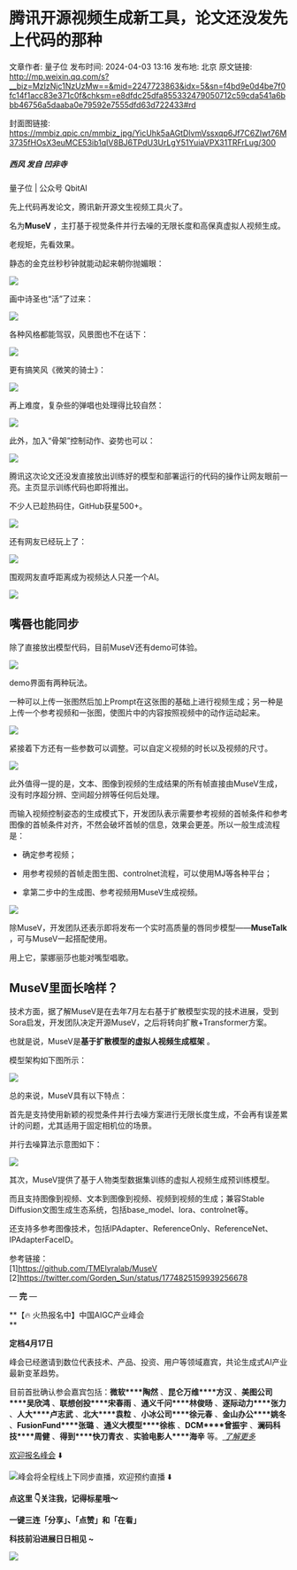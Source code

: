 # 腾讯开源视频生成新工具，论文还没发先上代码的那种

文章作者: 量子位
发布时间: 2024-04-03 13:16
发布地: 北京
原文链接: http://mp.weixin.qq.com/s?__biz=MzIzNjc1NzUzMw==&mid=2247723863&idx=5&sn=f4bd9e0d4be7f0fc14f1acc83e371c0f&chksm=e8dfdc25dfa855332479050712c59cda541a6bbb46756a5daaba0e79592e7555dfd63d722433#rd

封面图链接: https://mmbiz.qpic.cn/mmbiz_jpg/YicUhk5aAGtDlvmVssxqp6Jf7C6ZIwt76M3735fHOsX3euMCE53ib1qIV8BJ6TPdU3UrLgY51YuiaVPX31TRFrLug/300

##### 西风 发自 凹非寺  
量子位 | 公众号 QbitAI

先上代码再发论文，腾讯新开源文生视频工具火了。

名为**MuseV** ，主打基于视觉条件并行去噪的无限长度和高保真虚拟人视频生成。

老规矩，先看效果。

静态的金克丝秒秒钟就能动起来朝你抛媚眼：

![](https://mmbiz.qpic.cn/mmbiz_gif/YicUhk5aAGtDlvmVssxqp6Jf7C6ZIwt76h7jrBogicogMuWc8za4dsVaibRib0JutNuWRsnjFibcVlVp33KhhsQUAvg/640?wx_fmt=gif&from=appmsg)

画中诗圣也“活”了过来：

![](https://mmbiz.qpic.cn/mmbiz_gif/YicUhk5aAGtDlvmVssxqp6Jf7C6ZIwt76GGjNH9IgQ1ZXfS0wQPXOmVGhKH7SibNDs6eMa5VqlGbqxOE4oP7qqBQ/640?wx_fmt=gif&from=appmsg)

各种风格都能驾驭，风景图也不在话下：

![](https://mmbiz.qpic.cn/mmbiz_gif/YicUhk5aAGtDlvmVssxqp6Jf7C6ZIwt76naicc6QAictXGCSG5afAbZXy3HVTry817bETzZQXgOOpecicrlRrWqo1w/640?wx_fmt=gif&from=appmsg)

更有搞笑风《微笑的骑士》：

![](https://mmbiz.qpic.cn/mmbiz_gif/YicUhk5aAGtDlvmVssxqp6Jf7C6ZIwt76G3vZhUv1DfbaGUvVA2wq0vg2Xp7iczGJWpfGVwyUL3cicCeY2St9Fy1A/640?wx_fmt=gif&from=appmsg)

再上难度，复杂些的弹唱也处理得比较自然：

![](https://mmbiz.qpic.cn/mmbiz_gif/YicUhk5aAGtDlvmVssxqp6Jf7C6ZIwt76FypaFofD7ZFHlsR4iagqLX8zibCfxP0TyFTYBLxHc7jwUKCn87xFklibw/640?wx_fmt=gif&from=appmsg)

此外，加入“骨架”控制动作、姿势也可以：

![](https://mmbiz.qpic.cn/mmbiz_gif/YicUhk5aAGtDlvmVssxqp6Jf7C6ZIwt76XHe7GEPmd6LkM9yfUNm0ibIEBcLflTzBkEaziaRwxAusXvgbpkOCCSGQ/640?wx_fmt=gif&from=appmsg)

腾讯这次论文还没发直接放出训练好的模型和部署运行的代码的操作让网友眼前一亮。主页显示训练代码也即将推出。

不少人已趁热码住，GitHub获星500+。

![](https://mmbiz.qpic.cn/mmbiz_png/YicUhk5aAGtDlvmVssxqp6Jf7C6ZIwt76xeLHuicBOmsP6g1g76QHCt82X9uoJjLBIibrsjHweXM3p4VwJl2PiaXuQ/640?wx_fmt=png&from=appmsg)

还有网友已经玩上了：

![](https://mmbiz.qpic.cn/mmbiz_gif/YicUhk5aAGtDlvmVssxqp6Jf7C6ZIwt76mZVySoibticnVrAen4mcARqP2ibNcQudDTeWuwFZPu5eXjg7AibOQJuX5A/640?wx_fmt=gif&from=appmsg)

围观网友直呼距离成为视频达人只差一个AI。

![](https://mmbiz.qpic.cn/mmbiz_png/YicUhk5aAGtDlvmVssxqp6Jf7C6ZIwt76tiaztd0JZ8XPj3cMPCyR0Xzxic4tkToCPYyyqNUQc7e2tt5ttpRGgwgQ/640?wx_fmt=png&from=appmsg)

## 嘴唇也能同步

除了直接放出模型代码，目前MuseV还有demo可体验。

![](https://mmbiz.qpic.cn/mmbiz_png/YicUhk5aAGtDlvmVssxqp6Jf7C6ZIwt76MqvvDP9ea8rZ2MWEiaQexoI0IVFweaiaQRw5c5sGnEVm2BLia5rzfLOIQ/640?wx_fmt=png&from=appmsg)

demo界面有两种玩法。

一种可以上传一张图然后加上Prompt在这张图的基础上进行视频生成；另一种是上传一个参考视频和一张图，使图片中的内容按照视频中的动作运动起来。

![](https://mmbiz.qpic.cn/mmbiz_png/YicUhk5aAGtDlvmVssxqp6Jf7C6ZIwt76wb7XQqIVpyEGyz5PuN1muibFek2XZuWdYTSuFibtA9lvEicRfet7Vf1hA/640?wx_fmt=png&from=appmsg)

紧接着下方还有一些参数可以调整。可以自定义视频的时长以及视频的尺寸。

![](https://mmbiz.qpic.cn/mmbiz_png/YicUhk5aAGtDlvmVssxqp6Jf7C6ZIwt76K6pkAk7xUsoX0RuBn7LkYiaBjeSpiavbPOWHgPcLasDdwTbWUcJPUv1w/640?wx_fmt=png&from=appmsg)

此外值得一提的是，文本、图像到视频的生成结果的所有帧直接由MuseV生成，没有时序超分辨、空间超分辨等任何后处理。

而输入视频控制姿态的生成模式下，开发团队表示需要参考视频的首帧条件和参考图像的首帧条件对齐，不然会破坏首帧的信息，效果会更差。所以一般生成流程是：

  * 确定参考视频；

  * 用参考视频的首帧走图生图、controlnet流程，可以使用MJ等各种平台；

  * 拿第二步中的生成图、参考视频用MuseV生成视频。

![](https://mmbiz.qpic.cn/mmbiz_gif/YicUhk5aAGtDlvmVssxqp6Jf7C6ZIwt76ic6icnZPurE8nEP7P7KUASmsZvyPZXL4Hkd8A7fUzOvMMDJQUYOBDtJg/640?wx_fmt=gif&from=appmsg)

‍‍除MuseV，开发团队还表示即将发布一个实时高质量的唇同步模型——**MuseTalk** ，可与MuseV一起搭配使用。

用上它，蒙娜丽莎也能对嘴型唱歌。

## MuseV里面长啥样？

技术方面，据了解MuseV是在去年7月左右基于扩散模型实现的技术进展，受到Sora启发，开发团队决定开源MuseV，之后将转向扩散+Transformer方案。

也就是说，MuseV是**基于扩散模型的虚拟人视频生成框架** 。

模型架构如下图所示：

![](https://mmbiz.qpic.cn/mmbiz_png/YicUhk5aAGtDlvmVssxqp6Jf7C6ZIwt76QxksCNJ4D42ibGauhyKpwGujEP8icUPKTVTibykOJvKH28dROcPA8kUdw/640?wx_fmt=png&from=appmsg)

总的来说，MuseV具有以下特点：

首先是支持使用新颖的视觉条件并行去噪方案进行无限长度生成，不会再有误差累计的问题，尤其适用于固定相机位的场景。

并行去噪算法示意图如下：

![](https://mmbiz.qpic.cn/mmbiz_png/YicUhk5aAGtDlvmVssxqp6Jf7C6ZIwt76RjSfRP15fLAcGrVo4kgtOdJb4SPicHQbLmmV3TtjaLCaXEyoKLGThTw/640?wx_fmt=png&from=appmsg)

其次，MuseV提供了基于人物类型数据集训练的虚拟人视频生成预训练模型。

而且支持图像到视频、文本到图像到视频、视频到视频的生成；兼容Stable
Diffusion文图生成生态系统，包括base_model、lora、controlnet等。

还支持多参考图像技术，包括IPAdapter、ReferenceOnly、ReferenceNet、IPAdapterFaceID。

参考链接：  
[1]https://github.com/TMElyralab/MuseV  
[2]https://twitter.com/Gorden_Sun/status/1774825159939256678

— **完** —

**【🔥 火热报名中】中国AIGC产业峰会  
**

**定档4月17日**

峰会已经邀请到数位代表技术、产品、投资、用户等领域嘉宾，共论生成式AI产业最新变革趋势。

目前首批确认参会嘉宾包括：**微软****陶然** 、**昆仑万维****方汉** 、**美图公司****吴欣鸿** 、**联想创投****宋春雨**
、**通义千问****林俊旸** 、**逐际动力****张力** 、**人大****卢志武** 、**北大****袁粒** 、**小冰公司****徐元春**
、**金山办公****姚冬** 、**FusionFund****张璐** 、**通义大模型****徐栋** 、**DCM****曾振宇**
、**澜码科技****周健** 、**得到****快刀青衣** 、**实验电影人****海辛** 等。[
_了解更多_](http://mp.weixin.qq.com/s?__biz=MzIzNjc1NzUzMw==&mid=2247722395&idx=1&sn=c478e1412a1e73310066307817e50b7b&chksm=e8dfd2e9dfa85bff0eb3efe9cd8f701e89086d49027d0e5c80f36f28f02468177b6b111533fb&scene=21#wechat_redirect)

[欢迎报名峰会]() ⬇️

[![](https://mmbiz.qpic.cn/mmbiz_png/YicUhk5aAGtChMic2VoVXcTZJ7kPyLPf3ncP0oCpoMqr74CxGnRSoIwUsRHJbcOeM2mQxhYsbbIF0WKqwZUEx2WA/640?wx_fmt=png&from=appmsg)]()峰会将全程线上下同步直播，欢迎预约直播
⬇️

  

**点这里 👇关注我，记得标星哦～**

**一键三连「分享」、「点赞」和「在看」**

**科技前沿进展日日相见 ~**

![](https://mmbiz.qpic.cn/mmbiz_svg/g9RQicMD01M0tYoRQT2cMQRmPS5ZDyrrfzeksiay90KaDzlGBH61icqHxmgFKfvfXtVuwTHV740CDLAaXU1LIfZyoJEpYKcRIiaE/640?wx_fmt=svg)

